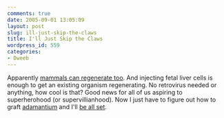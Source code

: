 ```yaml
---
comments: true
date: 2005-09-01 13:05:09
layout: post
slug: ill-just-skip-the-claws
title: I'll Just Skip the Claws
wordpress_id: 559
categories:
- Dweeb
---
```


Apparently [mammals can regenerate too](http://www.theaustralian.news.com.au/common/story_page/0,5744,16417002%255E30417,00.html). And injecting fetal liver cells is enough to get an existing organism regenerating. No retrovirus needed or anything, how cool is that? Good news for all of us aspiring to superherohood (or supervillianhood). Now I just have to figure out how to graft [adamantium](http://en.wikipedia.org/wiki/Adamantium) and I'll [be all set](http://en.wikipedia.org/wiki/Wolverine_%28comics%29).
